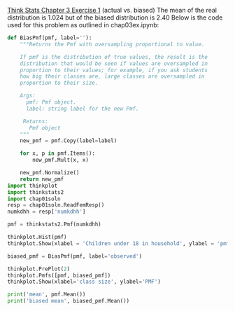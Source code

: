 [Think Stats Chapter 3 Exercise 1](http://greenteapress.com/thinkstats2/html/thinkstats2004.html#toc31) (actual vs. biased)
The mean of the real distribution is 1.024 but of the biased distribution is 2.40
Below is the code used for this problem as outlined in chap03ex.ipynb:
```python
def BiasPmf(pmf, label=''):
    """Returns the Pmf with oversampling proportional to value.

    If pmf is the distribution of true values, the result is the
    distribution that would be seen if values are oversampled in
    proportion to their values; for example, if you ask students
    how big their classes are, large classes are oversampled in
    proportion to their size.

    Args:
      pmf: Pmf object.
      label: string label for the new Pmf.

     Returns:
       Pmf object
    """
    new_pmf = pmf.Copy(label=label)

    for x, p in pmf.Items():
        new_pmf.Mult(x, x)

    new_pmf.Normalize()
    return new_pmf
import thinkplot
import thinkstats2
import chap01soln
resp = chap01soln.ReadFemResp()
numkdhh = resp['numkdhh']

pmf = thinkstats2.Pmf(numkdhh)

thinkplot.Hist(pmf)
thinkplot.Show(xlabel = 'Children under 18 in household', ylabel = 'pmf')

biased_pmf = BiasPmf(pmf, label='observed')

thinkplot.PrePlot(2)
thinkplot.Pmfs([pmf, biased_pmf])
thinkplot.Show(xlabel='class size', ylabel='PMF')

print('mean', pmf.Mean())
print('biased mean', biased_pmf.Mean())
```

